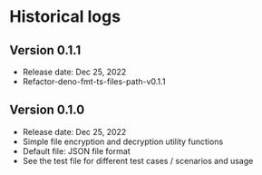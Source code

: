 # Historical logs

## Version 0.1.1

- Release date: Dec 25, 2022
- Refactor-deno-fmt-ts-files-path-v0.1.1

## Version 0.1.0

- Release date: Dec 25, 2022
- Simple file encryption and decryption utility functions
- Default file: JSON file format
- See the test file for different test cases / scenarios and usage
